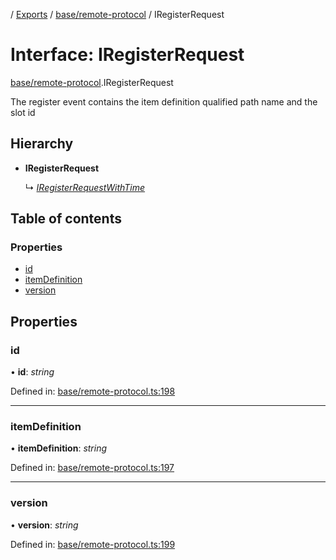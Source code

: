 [](../README.md) / [Exports](../modules.md) / [base/remote-protocol](../modules/base_remote_protocol.md) / IRegisterRequest

# Interface: IRegisterRequest

[base/remote-protocol](../modules/base_remote_protocol.md).IRegisterRequest

The register event contains the item definition qualified
path name and the slot id

## Hierarchy

* **IRegisterRequest**

  ↳ [*IRegisterRequestWithTime*](client_internal_testing.iregisterrequestwithtime.md)

## Table of contents

### Properties

- [id](base_remote_protocol.iregisterrequest.md#id)
- [itemDefinition](base_remote_protocol.iregisterrequest.md#itemdefinition)
- [version](base_remote_protocol.iregisterrequest.md#version)

## Properties

### id

• **id**: *string*

Defined in: [base/remote-protocol.ts:198](https://github.com/onzag/itemize/blob/3efa2a4a/base/remote-protocol.ts#L198)

___

### itemDefinition

• **itemDefinition**: *string*

Defined in: [base/remote-protocol.ts:197](https://github.com/onzag/itemize/blob/3efa2a4a/base/remote-protocol.ts#L197)

___

### version

• **version**: *string*

Defined in: [base/remote-protocol.ts:199](https://github.com/onzag/itemize/blob/3efa2a4a/base/remote-protocol.ts#L199)
